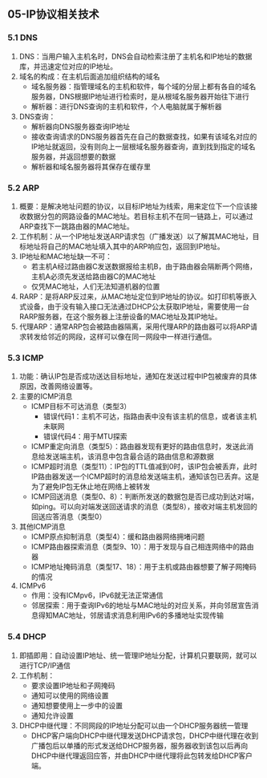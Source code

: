 ## 05-IP协议相关技术

### 5.1 DNS

1. DNS：当用户输入主机名时，DNS会自动检索注册了主机名和IP地址的数据库，并迅速定位对应的IP地址。
2. 域名的构成：在主机后面追加组织结构的域名
   - 域名服务器：指管理域名的主机和软件，每个域的分层上都有各自的域名服务器，DNS根据IP地址进行检索时，是从根域名服务器开始往下进行
   - 解析器：进行DNS查询的主机和软件，个人电脑就属于解析器
3. DNS查询：
   - 解析器向DNS服务器查询IP地址
   - 接收查询请求的DNS服务器首先在自己的数据查找，如果有该域名对应的IP地址就返回，没有则向上一层根域名服务器查询，直到找到指定的域名服务器，并返回想要的数据
   - 解析器和域名服务器将其保存在缓存里

### 5.2 ARP

1. 概要：是解决地址问题的协议，以目标IP地址为线索，用来定位下一个应该接收数据分包的网路设备的MAC地址。若目标主机不在同一链路上，可以通过ARP查找下一跳路由器的MAC地址。
2. 工作机制：从一个IP地址发送ARP请求包（广播发送）以了解其MAC地址，目标地址将自己的MAC地址填入其中的ARP响应包，返回到IP地址。
3. IP地址和MAC地址缺一不可：
   - 若主机A经过路由器C发送数据报给主机B，由于路由器会隔断两个网络，主机A必须先发送给路由器C的MAC地址
   - 仅凭MAC地址，人们无法知道机器的位置
4. RARP：是将ARP反过来，从MAC地址定位到IP地址的协议。如打印机等嵌入式设备，由于没有输入接口无法通过DHCP公太获取IP地址，需要使用一台RARP服务器，在这个服务器上注册设备的MAC地址及其IP地址。
5. 代理ARP：通常ARP包会被路由器隔离，采用代理ARP的路由器可以将ARP请求转发给邻近的网段，这样可以像在同一网段中一样进行通信。

### 5.3 ICMP

1. 功能：确认IP包是否成功送达目标地址，通知在发送过程中IP包被废弃的具体原因，改善网络设置等。
2. 主要的ICMP消息
   - ICMP目标不可达消息（类型3）
     - 错误代码1：主机不可达，指路由表中没有该主机的信息，或者该主机未联网
     - 错误代码4：用于MTU探索
   - ICMP重定向消息（类型5）：路由器发现有更好的路由信息时，发送此消息给发送端主机，该消息中包含最合适的路由信息和源数据
   - ICMP超时消息（类型11）：IP包的TTL值减到0时，该IP包会被丢弃，此时IP路由器发送一个ICMP超时的消息给发送端主机，通知该包已丢弃。这是为了避免IP包无休止地在网络上被转发
   - ICMP回送消息（类型0、8）：判断所发送的数据包是否已成功到达对端，如ping。可以向对端发送回送请求的消息（类型8），接收对端主机发回的回送应答消息（类型0）
3. 其他ICMP消息
   - ICMP原点抑制消息（类型4）：缓和路由器网络拥堵问题
   - ICMP路由器探索消息（类型9、10）：用于发现与自己相连网络中的路由器
   - ICMP地址掩码消息（类型17、18）：用于主机或路由器想要了解子网掩码的情况
4. ICMPv6
   - 作用：没有ICMpv6，IPv6就无法正常通信
   - 邻居探索：用于查询IPv6的地址与MAC地址的对应关系，并向邻居宣告消息得知MAC地址，邻居请求消息利用IPv6的多播地址实现传输

### 5.4 DHCP

1. 即插即用：自动设置IP地址、统一管理IP地址分配，计算机只要联网，就可以进行TCP/IP通信
2. 工作机制：
   - 要求设置IP地址和子网掩码
   - 通知可以使用的网络设置
   - 通知想要使用上一步中的设置
   - 通知允许设置
3. DHCP中继代理：不同网段的IP地址分配可以由一个DHCP服务器统一管理
   - DHCP客户端向DHCP中继代理发送DHCP请求包，DHCP中继代理在收到广播包后以单播的形式发送给DHCP服务器，服务器收到该包以后再向DHCP中继代理返回应答，并由DHCP中继代理将此包转发给DHCP客户端。

